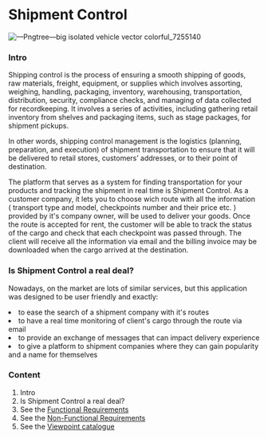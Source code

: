 # Shipment Control

![—Pngtree—big isolated vehicle vector colorful_7255140](https://user-images.githubusercontent.com/105589952/189924172-f43d19c1-c332-4ddb-b336-1053b2f252fe.png)





### Intro

Shipping control is the process of ensuring a smooth shipping of goods, raw materials, freight, equipment, or supplies which involves assorting, weighing, handling, packaging, inventory, warehousing, transportation, distribution, security, compliance checks, and managing of data collected for recordkeeping. It involves a series of activities, including gathering retail inventory from shelves and packaging items, such as stage packages, for shipment pickups.

In other words, shipping control management is the logistics (planning, preparation, and execution) of shipment transportation to ensure that it will be delivered to retail stores, customers’ addresses, or to their point of destination. 

The platform that serves as a system for finding transportation for your products and tracking the shipment in real time is Shipment Control. As a customer company, it lets you to choose wich route with all the information ( transport type and model, checkpoints number and their price etc. ) provided by it's company owner, will be used to deliver your goods. Once the route is accepted for rent,  the customer will be able to track the status of the cargo and check that each checkpoint was passed through. The client will receive all the information via email and the billing invoice may be downloaded when the cargo arrived at the destination.


### Is Shipment Control a real deal?

Nowadays, on the market are lots of similar services, but this application was designed to be user friendly and exactly:
<li> to ease the search of a shipment company with it's routes
<li> to have a real time monitoring of client's cargo through the route via email
<li> to provide an exchange of messages that can impact delivery experience
<li> to give a platform to shipment companies where they can gain popularity and a name for themselves


### Content
1. Intro
2. Is Shipment Control a real deal? 
3. See the [Functional Requirements](https://github.com/isd-soft/shipment-control/wiki/Functional-Requirements)
4. See the [Non-Functional Requirements](https://github.com/isd-soft/shipment-control/wiki/Non-Functional-Requirements)
5. See the [Viewpoint catalogue](https://github.com/isd-soft/shipment-control/wiki/ViewPoints-Catalogue)
